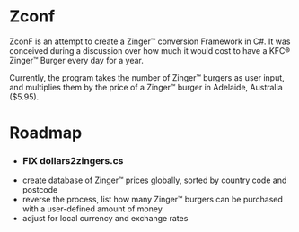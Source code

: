 # Zconf

ZconF is an attempt to create a Zinger&trade; conversion Framework in C#. It was conceived during a discussion over how much it would cost to have a KFC&reg; Zinger&trade; Burger every day for a year.

Currently, the program takes the number of Zinger&trade; burgers as user input, and multiplies them by the price of a Zinger&trade; burger in Adelaide, Australia ($5.95).

# Roadmap

- ### <b>FIX dollars2zingers.cs</b>
- create database of Zinger&trade; prices globally, sorted by country code and postcode
- reverse the process, list how many Zinger&trade; burgers can be purchased with a user-defined amount of money
- adjust for local currency and exchange rates
